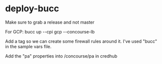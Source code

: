 # deploy-bucc

Make sure to grab a release and not master

For GCP: bucc up --cpi gcp --concourse-lb

Add a tag so we can create some firewall rules around it.  I've used "bucc" in the sample vars file.

Add the "pa" properties into /concourse/pa in credhub
